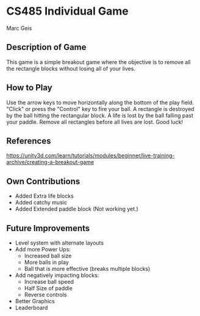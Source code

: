 # CS485 Individual Game
Marc Geis

## Description of Game
This game is a simple breakout game where the objective is to remove all the rectangle blocks without losing all of your lives. 


## How to Play
Use the arrow keys to move horizontally along the bottom of the play field. "Click" or press the "Control" key to fire your ball.
A rectangle is destroyed by the ball hitting the rectangular block. A life is lost by the ball falling past your paddle. Remove all rectangles before all lives are lost. Good luck!


## References
https://unity3d.com/learn/tutorials/modules/beginner/live-training-archive/creating-a-breakout-game

## Own Contributions
* Added Extra life blocks
* Added catchy music
* Added Extended paddle block (Not working yet.)

## Future Improvements
* Level system with alternate layouts
* Add more Power Ups:
    * Increased ball size
    * More balls in play
    * Ball that is more effective (breaks multiple blocks)
* Add negatively impacting blocks:
    * Increase ball speed
    * Half Size of paddle
    * Reverse controls
* Better Graphics
* Leaderboard
